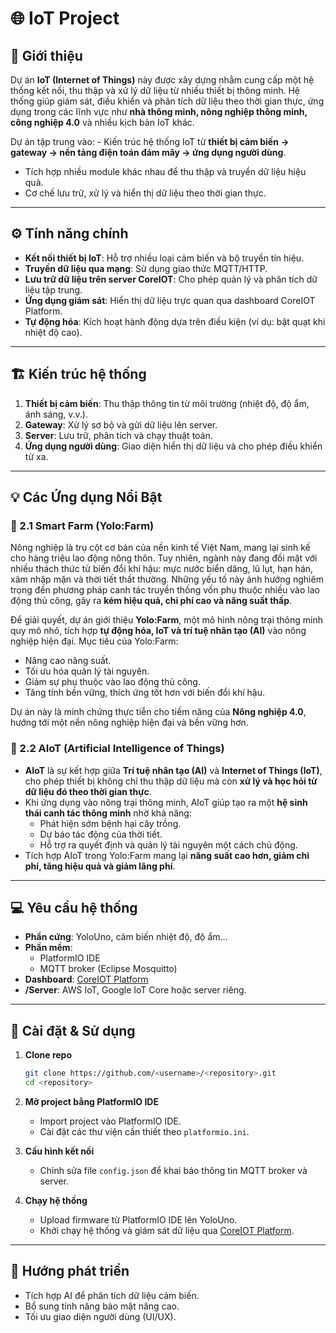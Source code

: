 # 🌐 IoT Project

## 📖 Giới thiệu

Dự án **IoT (Internet of Things)** này được xây dựng nhằm cung cấp một
hệ thống kết nối, thu thập và xử lý dữ liệu từ nhiều thiết bị thông
minh. Hệ thống giúp giám sát, điều khiển và phân tích dữ liệu theo thời
gian thực, ứng dụng trong các lĩnh vực như **nhà thông minh, nông nghiệp
thông minh, công nghiệp 4.0** và nhiều kịch bản IoT khác.

Dự án tập trung vào: - Kiến trúc
hệ thống IoT từ **thiết bị cảm biến → gateway → nền tảng điện toán đám
mây → ứng dụng người dùng**. 
- Tích hợp nhiều module khác nhau để thu thập và truyền dữ liệu hiệu
quả. 
- Cơ chế lưu trữ, xử lý và hiển thị dữ liệu theo thời gian thực.

------------------------------------------------------------------------

## ⚙️ Tính năng chính

-   **Kết nối thiết bị IoT**: Hỗ trợ nhiều loại cảm biến và bộ truyền
    tín hiệu. 
-   **Truyền dữ liệu qua mạng**: Sử dụng giao thức MQTT/HTTP. 
-   **Lưu trữ dữ liệu trên server CoreIOT**: Cho phép quản lý và phân tích dữ
    liệu tập trung. 
-   **Ứng dụng giám sát**: Hiển thị dữ liệu trực quan qua dashboard
    CoreIOT Platform. 
-   **Tự động hóa**: Kích hoạt hành động dựa trên điều kiện (ví dụ: bật
    quạt khi nhiệt độ cao).

------------------------------------------------------------------------

## 🏗️ Kiến trúc hệ thống
1. **Thiết bị cảm biến**: Thu thập thông tin từ môi trường (nhiệt độ, độ
ẩm, ánh sáng, v.v.). 
2. **Gateway**: Xử lý sơ bộ và gửi dữ liệu lên server. 
3. **Server**: Lưu trữ, phân tích và chạy thuật toán. 
4. **Ứng dụng người dùng**: Giao diện hiển thị dữ liệu và cho phép điều
khiển từ xa.

------------------------------------------------------------------------

## 💡 Các Ứng dụng Nổi Bật

### 🌱 2.1 Smart Farm (Yolo:Farm)

Nông nghiệp là trụ cột cơ bản của nền kinh tế Việt Nam, mang lại sinh kế
cho hàng triệu lao động nông thôn. Tuy nhiên, ngành này đang đối mặt với
nhiều thách thức từ biến đổi khí hậu: mực nước biển dâng, lũ lụt, hạn
hán, xâm nhập mặn và thời tiết thất thường. Những yếu tố này ảnh hưởng
nghiêm trọng đến phương pháp canh tác truyền thống vốn phụ thuộc nhiều
vào lao động thủ công, gây ra **kém hiệu quả, chi phí cao và năng suất
thấp**.

Để giải quyết, dự án giới thiệu **Yolo:Farm**, một mô hình nông trại
thông minh quy mô nhỏ, tích hợp **tự động hóa, IoT và trí tuệ nhân tạo
(AI)** vào nông nghiệp hiện đại. Mục tiêu của Yolo:Farm: 
- Nâng cao năng suất. 
- Tối ưu hóa quản lý tài nguyên. 
- Giảm sự phụ thuộc vào lao động thủ công. 
- Tăng tính bền vững, thích ứng tốt hơn với biến đổi khí hậu.

Dự án này là minh chứng thực tiễn cho tiềm năng của **Nông nghiệp 4.0**,
hướng tới một nền nông nghiệp hiện đại và bền vững hơn.

### 🤖 2.2 AIoT (Artificial Intelligence of Things)

-   **AIoT** là sự kết hợp giữa **Trí tuệ nhân tạo (AI)** và **Internet
    of Things (IoT)**, cho phép thiết bị không chỉ thu thập dữ liệu mà
    còn **xử lý và học hỏi từ dữ liệu đó theo thời gian thực**. 
-   Khi ứng dụng vào nông trại thông minh, AIoT giúp tạo ra một **hệ
    sinh thái canh tác thông minh** nhờ khả năng:
    -   Phát hiện sớm bệnh hại cây trồng. 
    -   Dự báo tác động của thời tiết. 
    -   Hỗ trợ ra quyết định và quản lý tài nguyên một cách chủ động. 
-   Tích hợp AIoT trong Yolo:Farm mang lại **năng suất cao hơn, giảm chi
    phí, tăng hiệu quả và giảm lãng phí**.

------------------------------------------------------------------------

## 💻 Yêu cầu hệ thống

-   **Phần cứng**: YoloUno, cảm biến nhiệt độ, độ ẩm... 
-   **Phần mềm**:
    -   PlatformIO IDE 
    -   MQTT broker (Eclipse Mosquitto) 
-   **Dashboard**: [CoreIOT Platform](https://coreiot.io/) 
-   **/Server**: AWS IoT, Google  IoT Core hoặc server riêng.

------------------------------------------------------------------------

## 🚀 Cài đặt & Sử dụng

1.  **Clone repo**

    ``` bash
    git clone https://github.com/<username>/<repository>.git
    cd <repository>
    ```

2.  **Mở project bằng PlatformIO IDE**

    -   Import project vào PlatformIO IDE. 
    -   Cài đặt các thư viện cần thiết theo `platformio.ini`.

3.  **Cấu hình kết nối**

    -   Chỉnh sửa file `config.json` để khai báo thông tin MQTT broker
        và  server.

4.  **Chạy hệ thống**

    -   Upload firmware từ PlatformIO IDE lên YoloUno. 
    -   Khởi chạy hệ thống và giám sát dữ liệu qua [CoreIOT
        Platform](https://coreiot.io/).

------------------------------------------------------------------------

## 📌 Hướng phát triển

-   Tích hợp AI để phân tích dữ liệu cảm biến. 
-   Bổ sung tính năng bảo mật nâng cao. 
-   Tối ưu giao diện người dùng (UI/UX).



